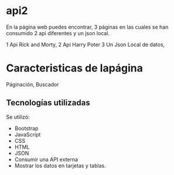 # api2  

En la página web puedes encontrar, 3 páginas en las cuales se han consumido 2 api diferentes y un json local.

1 Api Rick and Morty, 
2 Api Harry Poter
3 Un Json Local de datos, 

# Caracteristicas de lapágina

Páginación, Buscador

## Tecnologías utilizadas
 Se utilizó:

* Bootstrap
* JavaScript
* CSS
* HTML
* JSON
* Consumir una API externa
* Mostrar los datos en tarjetas y tablas.